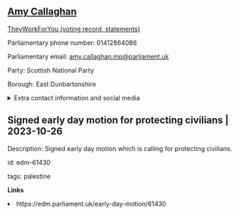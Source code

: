 ## <a href="https://members.parliament.uk/member/4770/contact">Amy Callaghan</a>

<a href="https://www.theyworkforyou.com/mp/25863/amy_callaghan/east_dunbartonshire">TheyWorkForYou (voting record, statements)</a> 

Parliamentary phone number: 01412864086 

Parliamentary email: amy.callaghan.mp@parliament.uk 

Party: Scottish National Party 

Borough: East Dunbartonshire 

<details><summary>Extra contact information and social media</summary> 
<li>Website: https://www.amycallaghan.scot/</li>
<li>Twitter: https://twitter.com/AmyCallaghanSNP</li>
<li>Constituency office phone number:</li>
<li>Constituency office email:</li>
<li>Facebook: https://www.facebook.com/AmyCallaghanSNP/</li>
<li>Instagram:</li>
<li>Youtube:</li>
<li>Linkedin:</li>
<li>Government department phone number:</li>
<li>Government department email:</li>
<li>Threads:</li>
<li>Party office phone number:</li>
<li>Party office email:</li>
<li>Tiktok:</li>
</details>

## Signed early day motion for protecting civilians | 2023-10-26

Description: Signed early day motion which is calling for protecting civilians. 
 
id: edm-61430 

tags: palestine 

**Links** 
 <li>https://edm.parliament.uk/early-day-motion/61430</li>
